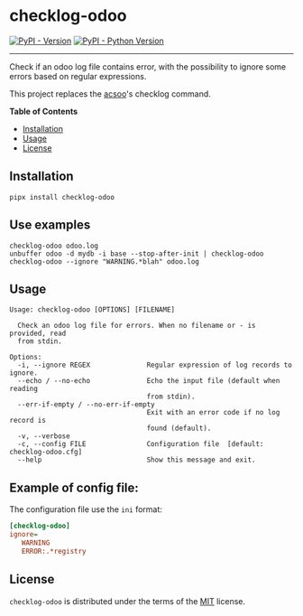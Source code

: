 # checklog-odoo

[![PyPI - Version](https://img.shields.io/pypi/v/checklog-odoo.svg)](https://pypi.org/project/checklog-odoo)
[![PyPI - Python Version](https://img.shields.io/pypi/pyversions/checklog-odoo.svg)](https://pypi.org/project/checklog-odoo)

-----

<!--- shortdesc-begin -->

Check if an odoo log file contains error, with the possibility to ignore some errors based on regular expressions.

This project replaces the [acsoo](https://pypi.org/project/acsoo)'s checklog command.

<!--- shortdesc-end -->

**Table of Contents**

- [Installation](#installation)
- [Usage](#usage)
- [License](#license)

## Installation

```console
pipx install checklog-odoo
```

## Use examples

```console
checklog-odoo odoo.log
unbuffer odoo -d mydb -i base --stop-after-init | checklog-odoo
checklog-odoo --ignore "WARNING.*blah" odoo.log
```

## Usage

```console
Usage: checklog-odoo [OPTIONS] [FILENAME]

  Check an odoo log file for errors. When no filename or - is provided, read
  from stdin.

Options:
  -i, --ignore REGEX              Regular expression of log records to ignore.
  --echo / --no-echo              Echo the input file (default when reading
                                  from stdin).
  --err-if-empty / --no-err-if-empty
                                  Exit with an error code if no log record is
                                  found (default).
  -v, --verbose
  -c, --config FILE               Configuration file  [default: checklog-odoo.cfg]
  --help                          Show this message and exit.
```

## Example of config file:

The configuration file use the `ini` format:

```ini
[checklog-odoo]
ignore=
   WARNING
   ERROR:.*registry
```

## License

`checklog-odoo` is distributed under the terms of the [MIT](https://spdx.org/licenses/MIT.html) license.
